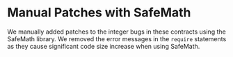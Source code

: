 # Manual Patches with SafeMath

We manually added patches to the integer bugs in these contracts using the
SafeMath library. We removed the error messages in the `require` statements as
they cause significant code size increase when using SafeMath.
